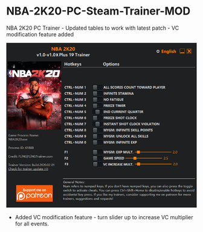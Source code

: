 # NBA-2K20-PC-Steam-Trainer-MOD
NBA 2K20 PC Trainer - Updated tables to work with latest patch - VC modification feature added


![Updated Trainer](NBA-Mod-updated.png)

* Added VC modification feature - turn slider up to increase VC multiplier for all events.
